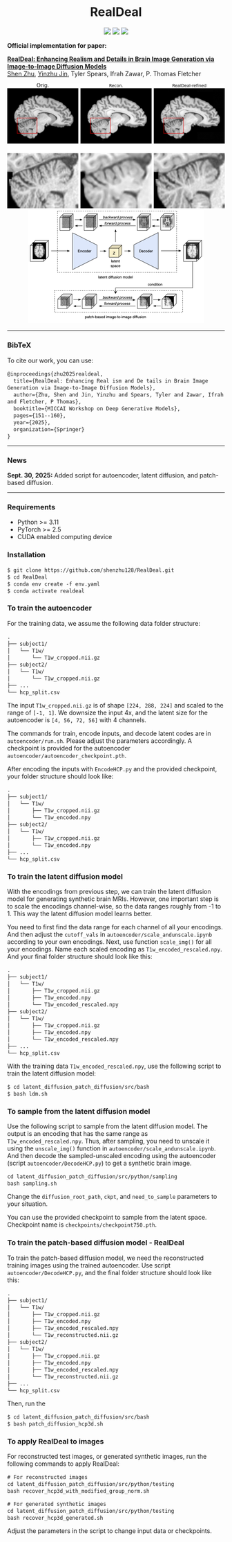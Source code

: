 <h1 align="center">
  <b>RealDeal</b><br>
</h1>

<p align="center">
      <a href="https://www.python.org/">
        <img src="https://img.shields.io/badge/Python-3.11-ff69b4.svg" /></a>
       <a href= "https://pytorch.org/">
        <img src="https://img.shields.io/badge/PyTorch-2.5-2BAF2B.svg" /></a>
      <a href= "https://arxiv.org/abs/2507.18830">
        <img src="https://img.shields.io/badge/arXiv-2507.18830-b31b1b.svg" /></a>
</p>

**Official implementation for paper:**

[**RealDeal: Enhancing Realism and Details in Brain Image Generation via Image-to-Image Diffusion Models**](https://arxiv.org/abs/2507.18830)<br/>
[Shen Zhu](https://www.linkedin.com/in/shen-z-7659471a4/), 
[Yinzhu Jin](https://www.linkedin.com/in/yinzhu-jin-635514227/), 
Tyler Spears, 
Ifrah Zawar,
P. Thomas Fletcher 

<p align="center">
  <img src=assets/qualitative_recon.png />
  <img src=assets/model.png />
</p>



---

### BibTeX

To cite our work, you can use:
```
@inproceedings{zhu2025realdeal,
  title={RealDeal: Enhancing Real ism and De tails in Brain Image Generation via Image-to-Image Diffusion Models},
  author={Zhu, Shen and Jin, Yinzhu and Spears, Tyler and Zawar, Ifrah and Fletcher, P Thomas},
  booktitle={MICCAI Workshop on Deep Generative Models},
  pages={151--160},
  year={2025},
  organization={Springer}
}
```

---

### News
**Sept. 30, 2025:** Added script for autoencoder, latent diffusion, and patch-based diffusion.

---

### Requirements
- Python >= 3.11
- PyTorch >= 2.5
- CUDA enabled computing device

### Installation
```
$ git clone https://github.com/shenzhu128/RealDeal.git
$ cd RealDeal
$ conda env create -f env.yaml
$ conda activate realdeal
```

### To train the autoencoder

For the training data, we assume the following data folder structure:

```
.
├── subject1/
│   └── T1w/
│       └── T1w_cropped.nii.gz
├── subject2/
│   └── T1w/
│       └── T1w_cropped.nii.gz
├── ...
└── hcp_split.csv
```

The input `T1w_cropped.nii.gz` is of shape `[224, 288, 224]` and scaled to the range of `[-1, 1]`. We downsize the input 4x, and the latent size for the autoencoder is `[4, 56, 72, 56]` with 4 channels.

The commands for train, encode inputs, and decode latent codes are in `autoencoder/run.sh`. Please adjust the parameters accordingly. A checkpoint is provided for the autoencoder `autoencoder/autoencoder_checkpoint.pth`.

After encoding the inputs with `EncodeHCP.py` and the provided checkpoint, your folder structure should look like:
```
.
├── subject1/
│   └── T1w/
│       ├── T1w_cropped.nii.gz
│       └── T1w_encoded.npy
├── subject2/
│   └── T1w/
│       ├── T1w_cropped.nii.gz
│       └── T1w_encoded.npy
├── ...
└── hcp_split.csv
```

### To train the latent diffusion model

With the encodings from previous step, we can train the latent diffusion model for generating synthetic brain MRIs. However, one important step is to scale the encodings channel-wise, so the data ranges roughly from -1 to 1. This way the latent diffusion model learns better.

You need to first find the data range for each channel of all your encodings. And then adjust the  `cutoff_vals` in `autoencoder/scale_andunscale.ipynb` according to your own encodings. Next, use function `scale_img()` for all your encodings. Name each scaled encoding as `T1w_encoded_rescaled.npy`. And your final folder structure should look like this:
```
.
├── subject1/
│   └── T1w/
│       ├── T1w_cropped.nii.gz
│       ├── T1w_encoded.npy
│       └── T1w_encoded_rescaled.npy
├── subject2/
│   └── T1w/
│       ├── T1w_cropped.nii.gz
│       ├── T1w_encoded.npy
│       └── T1w_encoded_rescaled.npy
├── ...
└── hcp_split.csv
```

With the training data `T1w_encoded_rescaled.npy`, use the following script to train the latent diffusion model:
```
$ cd latent_diffusion_patch_diffusion/src/bash
$ bash ldm.sh
```

### To sample from the latent diffusion model

Use the following script to sample from the latent diffusion model. The output is an encoding that has the same range as `T1w_encoded_rescaled.npy`. Thus, after sampling, you need to unscale it using the `unscale_img()` function in `autoencoder/scale_andunscale.ipynb`. And then decode the sampled-unscaled encoding using the autoencoder (script `autoencoder/DecodeHCP.py`) to get a synthetic brain image. 
```
cd latent_diffusion_patch_diffusion/src/python/sampling
bash sampling.sh
```

Change the `diffusion_root_path`, `ckpt`, and `need_to_sample` parameters to your situation.

You can use the provided checkpoint to sample from the latent space. Checkpoint name is `checkpoints/checkpoint750.pth`.

### To train the patch-based diffusion model - RealDeal

To train the patch-based diffusion model, we need the reconstructed training images using the trained autoencoder. Use script `autoencoder/DecodeHCP.py`, and the final folder structure should look like this:
```
.
├── subject1/
│   └── T1w/
│       ├── T1w_cropped.nii.gz
│       ├── T1w_encoded.npy
│       ├── T1w_encoded_rescaled.npy
│       └── T1w_reconstructed.nii.gz
├── subject2/
│   └── T1w/
│       ├── T1w_cropped.nii.gz
│       ├── T1w_encoded.npy
│       ├── T1w_encoded_rescaled.npy
│       └── T1w_reconstructed.nii.gz
├── ...
└── hcp_split.csv
```

Then, run the 
```
$ cd latent_diffusion_patch_diffusion/src/bash
$ bash patch_diffusion_hcp3d.sh
```

### To apply RealDeal to images

For reconstructed test images, or generated synthetic images, run the following commands to apply RealDeal:

```
# For reconstructed images
cd latent_diffusion_patch_diffusion/src/python/testing
bash recover_hcp3d_with_modified_group_norm.sh
```

```
# For generated synthetic images
cd latent_diffusion_patch_diffusion/src/python/testing
bash recover_hcp3d_generated.sh
```

Adjust the parameters in the script to change input data or checkpoints.

